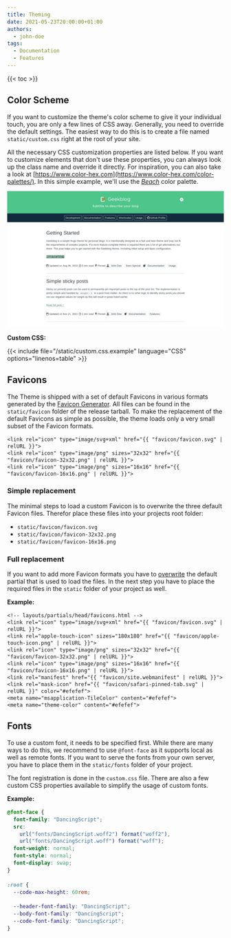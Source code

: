 ```yaml
---
title: Theming
date: 2021-05-23T20:00:00+01:00
authors:
  - john-doe
tags:
  - Documentation
  - Features
---
```


{{< toc >}}

## Color Scheme

If you want to customize the theme's color scheme to give it your individual touch, you are only a few lines of CSS away. Generally, you need to override the default settings. The easiest way to do this is to create a file named `static/custom.css` right at the root of your site.

All the necessary CSS customization properties are listed below. If you want to customize elements that don't use these properties, you can always look up the class name and override it directly. For inspiration, you can also take a look at [https://www.color-hex.com](https://www.color-hex.com/color-palettes/). In this simple example, we'll use the [_Beach_](https://www.color-hex.com/color-palette/895) color palette.

[![Beach Color Palette](images/theme-example.png)](images/theme-example.png)

**Custom CSS:**

<!-- prettier-ignore-start -->
<!-- spellchecker-disable -->
{{< include file="/static/custom.css.example" language="CSS" options="linenos=table" >}}
<!-- spellchecker-enable -->
<!-- prettier-ignore-end -->

## Favicons

The Theme is shipped with a set of default Favicons in various formats generated by the [Favicon Generator](https://realfavicongenerator.net/). All files can be found in the `static/favicon` folder of the release tarball. To make the replacement of the default Favicons as simple as possible, the theme loads only a very small subset of the Favicon formats.

<!-- prettier-ignore -->
```tpl
<link rel="icon" type="image/svg+xml" href="{{ "favicon/favicon.svg" | relURL }}">
<link rel="icon" type="image/png" sizes="32x32" href="{{ "favicon/favicon-32x32.png" | relURL }}">
<link rel="icon" type="image/png" sizes="16x16" href="{{ "favicon/favicon-16x16.png" | relURL }}">
```

### Simple replacement

The minimal steps to load a custom Favicon is to overwrite the three default Favicon files. Therefor place these files into your projects root folder:

- `static/favicon/favicon.svg`
- `static/favicon/favicon-32x32.png`
- `static/favicon/favicon-16x16.png`

### Full replacement

If you want to add more Favicon formats you have to [overwrite](https://gohugo.io/templates/partials/#partial-template-lookup-order) the default partial that is used to load the files. In the next step you have to place the required files in the `static` folder of your project as well.

**Example:**

<!-- prettier-ignore -->
```tpl
<!-- layouts/partials/head/favicons.html -->
<link rel="icon" type="image/svg+xml" href="{{ "favicon/favicon.svg" | relURL }}">
<link rel="apple-touch-icon" sizes="180x180" href="{{ "favicon/apple-touch-icon.png" | relURL }}">
<link rel="icon" type="image/png" sizes="32x32" href="{{ "favicon/favicon-32x32.png" | relURL }}">
<link rel="icon" type="image/png" sizes="16x16" href="{{ "favicon/favicon-16x16.png" | relURL }}">
<link rel="manifest" href="{{ "favicon/site.webmanifest" | relURL }}">
<link rel="mask-icon" href="{{ "favicon/safari-pinned-tab.svg" | relURL }}" color="#efefef">
<meta name="msapplication-TileColor" content="#efefef">
<meta name="theme-color" content="#efefef">
```

## Fonts

To use a custom font, it needs to be specified first. While there are many ways to do this, we recommend to use `@font-face` as it supports local as well as remote fonts. If you want to serve the fonts from your own server, you have to place them in the `static/fonts` folder of your project.

The font registration is done in the `custom.css` file. There are also a few custom CSS properties available to simplify the usage of custom fonts.

**Example:**

<!-- prettier-ignore -->
```css
@font-face {
  font-family: "DancingScript";
  src:
    url("fonts/DancingScript.woff2") format("woff2"),
    url("fonts/DancingScript.woff") format("woff");
  font-weight: normal;
  font-style: normal;
  font-display: swap;
}

:root {
  --code-max-height: 60rem;

  --header-font-family: "DancingScript";
  --body-font-family: "DancingScript";
  --code-font-family: "DancingScript";
}
```
